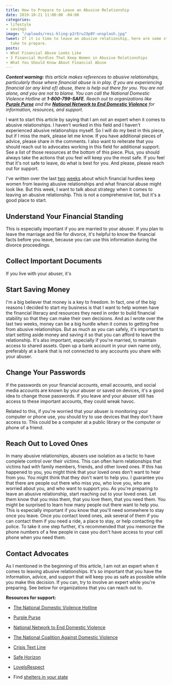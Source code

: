 ```yaml
---
title: How to Prepare to Leave an Abusive Relationship
date: 2019-10-21 11:00:00 -04:00
categories:
- lifestyle
- savings
image: "/uploads/resi-kling-p2rEruJ3p0Y-unsplash.jpg"
tweet: If it is time to leave an abusive relationship, here are some steps you can
  take to prepare.
posts:
- What Financial Abuse Looks Like
- 3 Financial Hurdles That Keep Women in Abusive Relationships
- What You Should Know About Financial Abuse
---
```


***Content warning:** this article makes references to abusive relationships, particularly those where financial abuse is in play. If you are experiencing financial (or any kind of) abuse, there is help out there for you. You are not alone, and you are not to blame.* *You can call the National Domestic Violence Hotline at **1-800-799-SAFE**. Reach out to organizations like **[Purple Purse](http://purplepurse.com/)** and the **[National Network to End Domestic Violence](http://www.womenslaw.org/laws_state_type.php?id=14107&state_code=PG&open_id=all)** for information, resources, and support.*

I want to start this article by saying that I am not an expert when it comes to abusive relationships. I haven't worked in this field and I haven't experienced abusive relationships myself. So I will do my best in this piece, but if I miss the mark, please let me know. If you have additional pieces of advice, please share in the comments. I also want to reiterate that you should reach out to advocates working in this field for additional support. See a list of those resources at the bottom of this piece. Plus, you should always take the actions that you feel will keep you the most safe. If you feel that it's not safe to leave, do what is best for you. And please, please reach out for support.

I've written over the last [two](https://www.maggiegermano.com/blog/3-financial-hurdles-that-keep-women-in-abusive-relationships/) [weeks](https://www.maggiegermano.com/blog/what-financial-abuse-looks-like/) about which financial hurdles keep women from leaving abusive relationships and what financial abuse might look like. But this week, I want to talk about strategy when it comes to leaving an abusive relationship. This is not a comprehensive list, but it's a good place to start.

## Understand Your Financial Standing

This is especially important if you are married to your abuser. If you plan to leave the marriage and file for divorce, it's helpful to know the financial facts before you leave, because you can use this information during the divorce proceedings.

## Collect Important Documents

If you live with your abuser, it's

## Start Saving Money

I'm a big believer that money is a key to freedom. In fact, one of the big reasons I decided to start my business is that I want to help women have the financial literacy and resources they need in order to build financial stability so that they can make their own decisions. And as I wrote over the last two weeks, money can be a big hurdle when it comes to getting free from abusive relationships. But as much as you can safely, it's important to start setting aside money and saving it so that you can afford to leave the relationship. It's also important, especially if you're married, to maintain access to shared assets. Open up a bank account in your own name only, preferably at a bank that is not connected to any accounts you share with your abuser.

## Change Your Passwords

If the passwords on your financial accounts, email accounts, and social media accounts are known by your abuser or saved on devices, it's a good idea to change those passwords. If you leave and your abuser still has access to these important accounts, they could wreak havoc.

Related to this, if you're worried that your abuser is monitoring your computer or phone use, you should try to use devices that they don't have access to. This could be a computer at a public library or the computer or phone of a friend.

## Reach Out to Loved Ones

In many abusive relationships, abusers use isolation as a tactic to have complete control over their victims. This can often harm relationships that victims had with family members, friends, and other loved ones. If this has happened to you, you might think that your loved ones don't want to hear from you. You might think that they don't want to help you. I guarantee you that there are people out there who miss you, who love you, who are worried about you, and who want to support you. As you're preparing to leave an abusive relationship, start reaching out to your loved ones. Let them know that you miss them, that you love them, that you need them. You might be surprised to learn how many people out there want to help you. This is especially important if you know that you'll need somewhere to stay once you leave. Once you contact loved ones, ask several of them if you can contact them if you need a ride, a place to stay, or help contacting the police. To take it one step further, it's recommended that you memorize the phone numbers of a few people in case you don't have access to your cell phone when you need them.

## Contact Advocates

As I mentioned in the beginning of this article, I am not an expert when it comes to leaving abusive relationships. It's so important that you have the information, advice, and support that will keep you as safe as possible while you make this decision. If you can, try to involve an expert while you're preparing. See below for organizations that you can reach out to. 

**Resources for support:**

* [The National Domestic Violence Hotline](https://www.thehotline.org/)

* [Purple Purse](https://www.purplepurse.com/)

* [National Network to End Domestic Violence](https://nnedv.org/)

* [The National Coalition Against Domestic Violence](https://www.ncadv.org/)

* [Crisis Text Line](https://www.crisistextline.org/)

* [Safe Horizon](https://www.safehorizon.org/)

* [LoveIsRespect](https://www.loveisrespect.org/)

* Find [shelters in your state](https://www.womenslaw.org/find-help/advocates-and-shelters)
